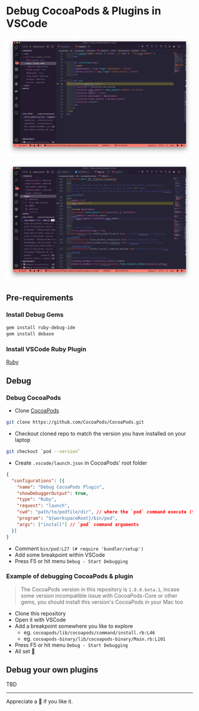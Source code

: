 # Debug CocoaPods & Plugins in VSCode

![Debug cocoapods](img/1.png)

![Debug plugin](img/2.png)

## Pre-requirements

### Install Debug Gems

```sh
gem install ruby-debug-ide
gem install debase
```

### Install VSCode Ruby Plugin

[Ruby](https://marketplace.visualstudio.com/items?itemName=rebornix.Ruby)

## Debug

### Debug CocoaPods

- Clone [CocoaPods](https://github.com/CocoaPods/CocoaPods)
```sh
git clone https://github.com/CocoaPods/CocoaPods.git
```

- Checkout cloned repo to match the version you have installed on your laptop

```sh
git checkout `pod --version`
```

- Create `.vscode/launch.json` in CocoaPods' root folder

```json
{
  "configurations": [{
    "name": "Debug CocoaPods Plugin",
    "showDebuggerOutput": true,
    "type": "Ruby",
    "request": "launch",
    "cwd": "path/to/podfile/dir", // where the `pod` command execute (the folder should contain a `Podfile`)
    "program": "${workspaceRoot}/bin/pod",
    "args": ["install"] // `pod` command arguments
  }]
}
```
- Comment `bin/pod:L27 (# require 'bundler/setup')` 
- Add some breakpoint within VSCode
- Press F5 or hit menu `Debug - Start Debugging`

### Example of debugging CocoaPods & plugin

> The CocoaPods version in this repository is `1.8.0.beta.1`, incase some version incompatible issue with CocoaPods-Core or other gems, you should install this version's CocoaPods in your Mac too

- Clone this repository
- Open it with VSCode
- Add a breakpoint somewhere you like to explore
  - eg. `cocoapods/lib/cocoapods/command/install.rb:L46`
  - eg. `cocoapods-binary/lib/cocoapods-binary/Main.rb:L101`
- Press F5 or hit menu `Debug - Start Debugging`
- All set 🌸

## Debug your own plugins

TBD

---

Appreciate a 🌟 if you like it. 
